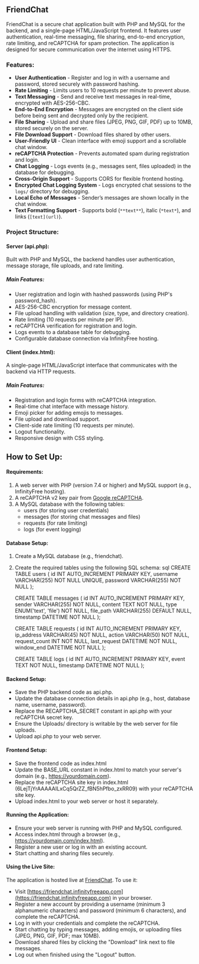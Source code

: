 ## FriendChat

FriendChat is a secure chat application built with PHP and MySQL for the backend, and a single-page HTML/JavaScript frontend. It features user authentication, real-time messaging, file sharing, end-to-end encryption, rate limiting, and reCAPTCHA for spam protection. The application is designed for secure communication over the internet using HTTPS.

### Features:

- **User Authentication** - Register and log in with a username and password, stored securely with password hashing.
- **Rate Limiting** - Limits users to 10 requests per minute to prevent abuse.
- **Text Messaging** - Send and receive text messages in real-time, encrypted with AES-256-CBC.
- **End-to-End Encryption** - Messages are encrypted on the client side before being sent and decrypted only by the recipient.
- **File Sharing** - Upload and share files (JPEG, PNG, GIF, PDF) up to 10MB, stored securely on the server.
- **File Download Support** - Download files shared by other users.
- **User-Friendly UI** - Clean interface with emoji support and a scrollable chat window.
- **reCAPTCHA Protection** - Prevents automated spam during registration and login.
- **Chat Logging** - Logs events (e.g., messages sent, files uploaded) in the database for debugging.
- **Cross-Origin Support** - Supports CORS for flexible frontend hosting.
- **Encrypted Chat Logging System** - Logs encrypted chat sessions to the `logs/` directory for debugging.
- **Local Echo of Messages** - Sender’s messages are shown locally in the chat window.
- **Text Formatting Support** - Supports bold (`**text**`), italic (`*text*`), and links (`[text](url)`).

### Project Structure:

#### Server (api.php):

Built with PHP and MySQL, the backend handles user authentication, message storage, file uploads, and rate limiting.

##### Main Features:
- User registration and login with hashed passwords (using PHP's password_hash).
- AES-256-CBC encryption for message content.
- File upload handling with validation (size, type, and directory creation).
- Rate limiting (10 requests per minute per IP).
- reCAPTCHA verification for registration and login.
- Logs events to a database table for debugging.
- Configurable database connection via InfinityFree hosting.

#### Client (index.html):

A single-page HTML/JavaScript interface that communicates with the backend via HTTP requests.

##### Main Features:
- Registration and login forms with reCAPTCHA integration.
- Real-time chat interface with message history.
- Emoji picker for adding emojis to messages.
- File upload and download support.
- Client-side rate limiting (10 requests per minute).
- Logout functionality.
- Responsive design with CSS styling.

## How to Set Up:

#### Requirements:
1. A web server with PHP (version 7.4 or higher) and MySQL support (e.g., InfinityFree hosting).
2. A reCAPTCHA v2 key pair from [Google reCAPTCHA](https://www.google.com/recaptcha).
3. A MySQL database with the following tables:
   - users (for storing user credentials)
   - messages (for storing chat messages and files)
   - requests (for rate limiting)
   - logs (for event logging)

#### Database Setup:
1. Create a MySQL database (e.g., friendchat).
2. Create the required tables using the following SQL schema:
   sql
   CREATE TABLE users (
       id INT AUTO_INCREMENT PRIMARY KEY,
       username VARCHAR(255) NOT NULL UNIQUE,
       password VARCHAR(255) NOT NULL
   );

   CREATE TABLE messages (
       id INT AUTO_INCREMENT PRIMARY KEY,
       sender VARCHAR(255) NOT NULL,
       content TEXT NOT NULL,
       type ENUM('text', 'file') NOT NULL,
       file_path VARCHAR(255) DEFAULT NULL,
       timestamp DATETIME NOT NULL
   );

   CREATE TABLE requests (
       id INT AUTO_INCREMENT PRIMARY KEY,
       ip_address VARCHAR(45) NOT NULL,
       action VARCHAR(50) NOT NULL,
       request_count INT NOT NULL,
       last_request DATETIME NOT NULL,
       window_end DATETIME NOT NULL
   );

   CREATE TABLE logs (
       id INT AUTO_INCREMENT PRIMARY KEY,
       event TEXT NOT NULL,
       timestamp DATETIME NOT NULL
   );
#### Backend Setup:
- Save the PHP backend code as api.php.
- Update the database connection details in api.php (e.g., host, database name, username, password).
- Replace the RECAPTCHA_SECRET constant in api.php with your reCAPTCHA secret key.
- Ensure the Uploads/ directory is writable by the web server for file uploads.
- Upload api.php to your web server.

#### Frontend Setup:
- Save the frontend code as index.html
- Update the BASE_URL constant in index.html to match your server's domain (e.g., https://yourdomain.com).
- Replace the reCAPTCHA site key in index.html (6LejTjYrAAAAAILxCq5QrZZ_fBN5hPfbo_zxRR09) with your reCAPTCHA site key.
- Upload index.html to your web server or host it separately.

#### Running the Application:
- Ensure your web server is running with PHP and MySQL configured.
- Access index.html through a browser (e.g., https://yourdomain.com/index.html).
- Register a new user or log in with an existing account.
- Start chatting and sharing files securely.

#### Using the Live Site:
The application is hosted live at [FriendChat](https://friendchat.infinityfreeapp.com). To use it:
- Visit [https://friendchat.infinityfreeapp.com](https://friendchat.infinityfreeapp.com) in your browser.
- Register a new account by providing a username (minimum 3 alphanumeric characters) and password (minimum 6 characters), and complete the reCAPTCHA.
- Log in with your credentials and complete the reCAPTCHA.
- Start chatting by typing messages, adding emojis, or uploading files (JPEG, PNG, GIF, PDF; max 10MB).
- Download shared files by clicking the "Download" link next to file messages.
- Log out when finished using the "Logout" button.

